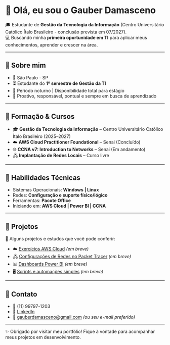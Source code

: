  
# 👋 Olá, eu sou o Gauber Damasceno  

🎓 Estudante de **Gestão da Tecnologia da Informação** (Centro Universitário Católico Ítalo Brasileiro - conclusão prevista em 07/2027).  
💻 Buscando minha **primeira oportunidade em TI** para aplicar meus conhecimentos, aprender e crescer na área.  

---

## 🔹 Sobre mim
- 📍 São Paulo - SP  
- ⏳ Estudante do **1º semestre de Gestão da TI**  
- 🌙 Período noturno | Disponibilidade total para estágio  
- 🚀 Proativo, responsável, pontual e sempre em busca de aprendizado  

---

## 🔹 Formação & Cursos
- 🎓 **Gestão da Tecnologia da Informação** – Centro Universitário Católico Ítalo Brasileiro (2025–2027)  
- ☁️ **AWS Cloud Practitioner Foundational** – Senai (Concluído)  
- 🌐 **CCNA v7: Introduction to Networks** – Senai (Em andamento)  
- 🖧 **Implantação de Redes Locais** – Curso livre  

---

## 🔹 Habilidades Técnicas
- Sistemas Operacionais: **Windows | Linux**  
- Redes: **Configuração e suporte físico/lógico**  
- Ferramentas: **Pacote Office**  
- Iniciando em: **AWS Cloud | Power BI | CCNA**  

---

## 🔹 Projetos
📌 Alguns projetos e estudos que você pode conferir:  

- ☁️ [Exercícios AWS Cloud](#) *(em breve)*  
- 🖧 [Configurações de Redes no Packet Tracer](#) *(em breve)*  
- 📊 [Dashboards Power BI](#) *(em breve)*  
- 🖥️ [Scripts e automações simples](#) *(em breve)*  

---

## 🔹 Contato
- 📱 (11) 99797-1203  
- 💼 [LinkedIn](https://www.linkedin.com/in/gauber-damasceno-29a816275)  
- 📧 gauberdamasceno@gmail.com *(ou seu e-mail preferido)*  

---

✨ Obrigado por visitar meu portfólio! Fique à vontade para acompanhar meus projetos em desenvolvimento.
